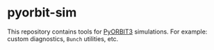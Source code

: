 # pyorbit-sim

This repository contains tools for [PyORBIT3](https://github.com/PyORBIT-Collaboration/PyORBIT3) simulations. For example: custom diagnostics, `Bunch` utilities, etc.
